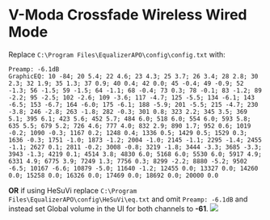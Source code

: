 # V-Moda Crossfade Wireless Wired Mode
Replace `C:\Program Files\EqualizerAPO\config\config.txt` with:
```
Preamp: -6.1dB
GraphicEQ: 10 -84; 20 5.4; 22 4.6; 23 4.3; 25 3.7; 26 3.4; 28 2.8; 30 2.3; 32 1.9; 35 1.3; 37 0.9; 40 0.4; 42 0.0; 45 -0.4; 49 -0.9; 52 -1.3; 56 -1.5; 59 -1.5; 64 -1.1; 68 -0.4; 73 0.3; 78 -0.1; 83 -1.2; 89 -2.2; 95 -2.5; 102 -2.6; 109 -3.6; 117 -4.7; 125 -5.5; 134 -6.1; 143 -6.5; 153 -6.7; 164 -6.0; 175 -6.1; 188 -5.9; 201 -5.5; 215 -4.7; 230 -3.8; 246 -2.8; 263 -1.8; 282 -0.3; 301 0.8; 323 2.2; 345 3.5; 369 5.1; 395 6.1; 423 5.6; 452 5.7; 484 6.0; 518 6.0; 554 6.0; 593 5.8; 635 5.5; 679 5.2; 726 4.6; 777 4.0; 832 2.9; 890 1.7; 952 0.6; 1019 -0.2; 1090 -0.3; 1167 0.2; 1248 0.4; 1336 0.5; 1429 0.5; 1529 0.3; 1636 -0.3; 1751 -1.0; 1873 -1.2; 2004 -1.0; 2145 -1.1; 2295 -1.4; 2455 -1.1; 2627 0.1; 2811 -0.2; 3008 -0.8; 3219 -1.8; 3444 -3.3; 3685 -3.3; 3943 -1.3; 4219 0.1; 4514 3.8; 4830 6.0; 5168 6.0; 5530 6.0; 5917 4.9; 6331 4.9; 6775 3.9; 7249 1.3; 7756 0.3; 8299 -2.2; 8880 -5.2; 9502 -6.5; 10167 -6.6; 10879 -5.0; 11640 -1.2; 12455 0.0; 13327 0.0; 14260 0.0; 15258 0.0; 16326 0.0; 17469 0.0; 18692 0.0; 20000 0.0
```
**OR** if using HeSuVi replace `C:\Program Files\EqualizerAPO\config\HeSuVi\eq.txt` and omit `Preamp: -6.1dB` and instead set Global volume in the UI for both channels to **-61**.
![](https://raw.githubusercontent.com/jaakkopasanen/AutoEq/master/results/Sonoma%20Model%20One/innerfidelity/onear/V-Moda%20Crossfade%20Wireless%20Wired%20Mode/V-Moda%20Crossfade%20Wireless%20Wired%20Mode.png)